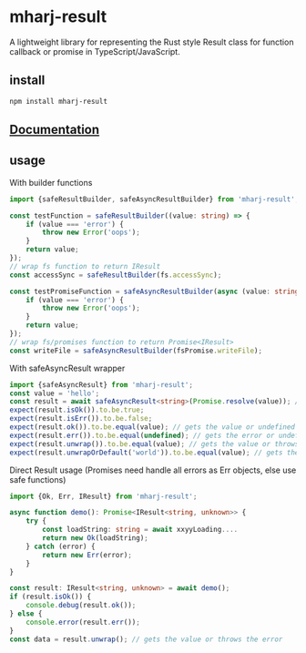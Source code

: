# mharj-result

A lightweight library for representing the Rust style Result class for function callback or promise in TypeScript/JavaScript.

## install

```bash
npm install mharj-result
```

## [Documentation](https://mharj.github.io/result/)

## usage

With builder functions

```typescript
import {safeResultBuilder, safeAsyncResultBuilder} from 'mharj-result';

const testFunction = safeResultBuilder((value: string) => {
	if (value === 'error') {
		throw new Error('oops');
	}
	return value;
});
// wrap fs function to return IResult
const accessSync = safeResultBuilder(fs.accessSync);

const testPromiseFunction = safeAsyncResultBuilder(async (value: string) => {
	if (value === 'error') {
		throw new Error('oops');
	}
	return value;
});
// wrap fs/promises function to return Promise<IResult>
const writeFile = safeAsyncResultBuilder(fsPromise.writeFile);
```

With safeAsyncResult wrapper

```typescript
import {safeAsyncResult} from 'mharj-result';
const value = 'hello';
const result = await safeAsyncResult<string>(Promise.resolve(value)); // or () => Promise.resolve(value))
expect(result.isOk()).to.be.true;
expect(result.isErr()).to.be.false;
expect(result.ok()).to.be.equal(value); // gets the value or undefined if error
expect(result.err()).to.be.equal(undefined); // gets the error or undefined if value is ok
expect(result.unwrap()).to.be.equal(value); // gets the value or throws the error
expect(result.unwrapOrDefault('world')).to.be.equal(value); // gets the value or default value if error
```

Direct Result usage (Promises need handle all errors as Err objects, else use safe functions)

```typescript
import {Ok, Err, IResult} from 'mharj-result';

async function demo(): Promise<IResult<string, unknown>> {
	try {
		const loadString: string = await xxyyLoading....
		return new Ok(loadString);
	} catch (error) {
		return new Err(error);
	}
}

const result: IResult<string, unknown> = await demo();
if (result.isOk()) {
	console.debug(result.ok());
} else {
	console.error(result.err());
}
const data = result.unwrap(); // gets the value or throws the error
```
